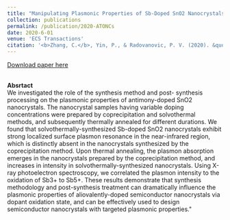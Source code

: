 ```yaml
---
title: "Manipulating Plasmonic Properties of Sb-Doped SnO2 Nanocrystals by Controlling Dopant Oxidation State via Synthesis Method and Processing Conditions"
collection: publications
permalink: /publication/2020-ATONCs
date: 2020-6-01
venue: 'ECS Transactions'
citation: '<b>Zhang, C.</b>, Yin, P., & Radovanovic, P. V. (2020). &quot;Manipulating Carrier Polarization in Semiconductor Nanocrystals.&quot; <i>ECS Transactions</i>. 98(3), 77.'
---
```


[Download paper here](https://doi.org/10.1149/09803.0077ecst)

<br/><b>Absrtact</b><br/>We investigated the role of the synthesis method and post- synthesis processing on the plasmonic properties of antimony-doped SnO2 nanocrystals. The nanocrystal samples 
having variable doping concentrations were prepared by coprecipitation and solvothermal methods, and subsequently thermally 
annealed for different durations. We found that solvothermally-synthesized Sb-doped SnO2 nanocrystals exhibit strong localized surface plasmon 
resonance in the near-infrared region, which is distinctly absent in the nanocrystals synthesized by the coprecipitation method. Upon thermal annealing, 
the plasmon absorption emerges in the nanocrystals prepared by the coprecipitation method, and increases in intensity in solvothermally-synthesized 
nanocrystals. Using X-ray photoelectron spectroscopy, we correlated the plasmon intensity to the oxidation of Sb3+ to Sb5+. These results demonstrate 
that synthesis methodology and post-synthesis treatment can dramatically influence the plasmonic properties of aliovalently-doped semiconductor 
nanocrystals via dopant oxidation state, and can be effectively used to design semiconductor nanocrystals with targeted plasmonic properties."
